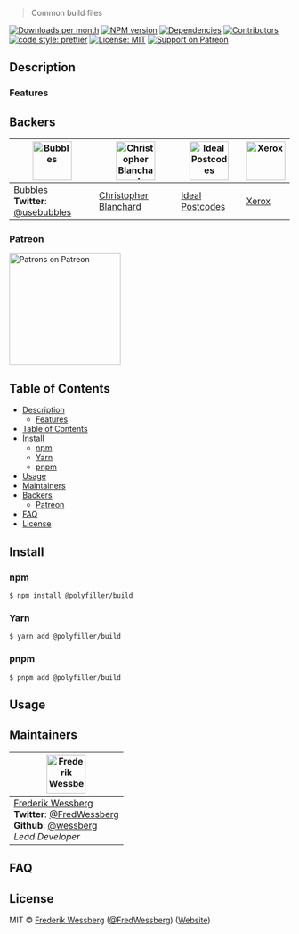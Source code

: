<!-- SHADOW_SECTION_LOGO_START -->

<!-- SHADOW_SECTION_LOGO_END -->

<!-- SHADOW_SECTION_DESCRIPTION_SHORT_START -->

> Common build files

<!-- SHADOW_SECTION_DESCRIPTION_SHORT_END -->

<!-- SHADOW_SECTION_BADGES_START -->

<a href="https://npmcharts.com/compare/%40polyfiller%2Fbuild?minimal=true"><img alt="Downloads per month" src="https://img.shields.io/npm/dm/%40polyfiller%2Fbuild.svg"    /></a>
<a href="https://www.npmjs.com/package/%40polyfiller%2Fbuild"><img alt="NPM version" src="https://badge.fury.io/js/%40polyfiller%2Fbuild.svg"    /></a>
<a href="https://david-dm.org/polyfiller-org/library"><img alt="Dependencies" src="https://img.shields.io/david/polyfiller-org%2Flibrary.svg"    /></a>
<a href="https://github.com/polyfiller-org/library/graphs/contributors"><img alt="Contributors" src="https://img.shields.io/github/contributors/polyfiller-org%2Flibrary.svg"    /></a>
<a href="https://github.com/prettier/prettier"><img alt="code style: prettier" src="https://img.shields.io/badge/code_style-prettier-ff69b4.svg"    /></a>
<a href="https://opensource.org/licenses/MIT"><img alt="License: MIT" src="https://img.shields.io/badge/License-MIT-yellow.svg"    /></a>
<a href="https://www.patreon.com/bePatron?u=11315442"><img alt="Support on Patreon" src="https://img.shields.io/badge/patreon-donate-green.svg"    /></a>

<!-- SHADOW_SECTION_BADGES_END -->

<!-- SHADOW_SECTION_DESCRIPTION_LONG_START -->

## Description

<!-- SHADOW_SECTION_DESCRIPTION_LONG_END -->

<!-- SHADOW_SECTION_FEATURES_START -->

### Features

<!-- SHADOW_SECTION_FEATURES_END -->

<!-- SHADOW_SECTION_FEATURE_IMAGE_START -->

<!-- SHADOW_SECTION_FEATURE_IMAGE_END -->

<!-- SHADOW_SECTION_BACKERS_START -->

## Backers

| <a href="https://usebubbles.com"><img alt="Bubbles" src="https://uploads-ssl.webflow.com/5d682047c28b217055606673/5e5360be16879c1d0dca6514_icon-thin-128x128%402x.png" height="70"   /></a> | <a href="https://github.com/cblanc"><img alt="Christopher Blanchard" src="https://avatars0.githubusercontent.com/u/2160685?s=400&v=4" height="70"   /></a> | <a href="https://github.com/ideal-postcodes"><img alt="Ideal Postcodes" src="https://avatars.githubusercontent.com/u/4996310?s=200&v=4" height="70"   /></a> | <a href="https://www.xerox.com"><img alt="Xerox" src="https://avatars.githubusercontent.com/u/9158512?s=200&v=4" height="70"   /></a> |
| ------------------------------------------------------------------------------------------------------------------------------------------------------------------------------------------- | ---------------------------------------------------------------------------------------------------------------------------------------------------------- | ------------------------------------------------------------------------------------------------------------------------------------------------------------ | ------------------------------------------------------------------------------------------------------------------------------------- |
| [Bubbles](https://usebubbles.com)<br><strong>Twitter</strong>: [@usebubbles](https://twitter.com/usebubbles)                                                                                | [Christopher Blanchard](https://github.com/cblanc)                                                                                                         | [Ideal Postcodes](https://github.com/ideal-postcodes)                                                                                                        | [Xerox](https://www.xerox.com)                                                                                                        |

### Patreon

<a href="https://www.patreon.com/bePatron?u=11315442"><img alt="Patrons on Patreon" src="https://img.shields.io/endpoint.svg?url=https%3A%2F%2Fshieldsio-patreon.vercel.app%2Fapi%3Fusername%3Dwessberg%26type%3Dpatrons"  width="200"  /></a>

<!-- SHADOW_SECTION_BACKERS_END -->

<!-- SHADOW_SECTION_TOC_START -->

## Table of Contents

- [Description](#description)
  - [Features](#features)
- [Table of Contents](#table-of-contents)
- [Install](#install)
  - [npm](#npm)
  - [Yarn](#yarn)
  - [pnpm](#pnpm)
- [Usage](#usage)
- [Maintainers](#maintainers)
- [Backers](#backers)
  - [Patreon](#patreon)
- [FAQ](#faq)
- [License](#license)

<!-- SHADOW_SECTION_TOC_END -->

<!-- SHADOW_SECTION_INSTALL_START -->

## Install

### npm

```
$ npm install @polyfiller/build
```

### Yarn

```
$ yarn add @polyfiller/build
```

### pnpm

```
$ pnpm add @polyfiller/build
```

<!-- SHADOW_SECTION_INSTALL_END -->

<!-- SHADOW_SECTION_USAGE_START -->

## Usage

<!-- SHADOW_SECTION_USAGE_END -->

<!-- SHADOW_SECTION_CONTRIBUTING_START -->

<!-- SHADOW_SECTION_CONTRIBUTING_END -->

<!-- SHADOW_SECTION_MAINTAINERS_START -->

## Maintainers

| <a href="mailto:frederikwessberg@hotmail.com"><img alt="Frederik Wessberg" src="https://avatars2.githubusercontent.com/u/20454213?s=460&v=4" height="70"   /></a>                                                                |
| -------------------------------------------------------------------------------------------------------------------------------------------------------------------------------------------------------------------------------- |
| [Frederik Wessberg](mailto:frederikwessberg@hotmail.com)<br><strong>Twitter</strong>: [@FredWessberg](https://twitter.com/FredWessberg)<br><strong>Github</strong>: [@wessberg](https://github.com/wessberg)<br>_Lead Developer_ |

<!-- SHADOW_SECTION_MAINTAINERS_END -->

<!-- SHADOW_SECTION_FAQ_START -->

## FAQ

<!-- SHADOW_SECTION_FAQ_END -->

<!-- SHADOW_SECTION_LICENSE_START -->

## License

MIT © [Frederik Wessberg](mailto:frederikwessberg@hotmail.com) ([@FredWessberg](https://twitter.com/FredWessberg)) ([Website](https://github.com/wessberg))

<!-- SHADOW_SECTION_LICENSE_END -->
